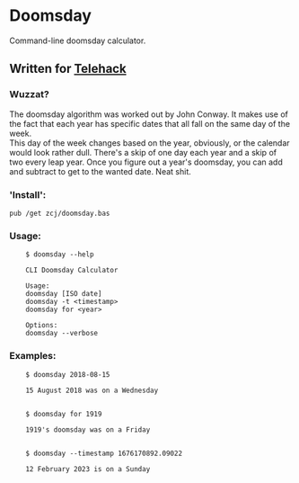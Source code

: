 # Doomsday
Command-line doomsday calculator.  

## Written for [Telehack](https://telehack.com)

### Wuzzat? 

The doomsday algorithm was worked out by John Conway.  It makes use of the fact
that each year has specific dates that all fall on the same day of the week.  
This day of the week changes based on the year, obviously, or the calendar
would look rather dull.  There's a skip of one day each year and a skip of two
every leap year.  Once you figure out a year's doomsday, you can add and
subtract to get to the wanted date.  Neat shit.   

### 'Install':

`pub /get zcj/doomsday.bas`

### Usage:
```
    $ doomsday --help

    CLI Doomsday Calculator

    Usage:
    doomsday [ISO date]
    doomsday -t <timestamp>
    doomsday for <year>

    Options:
    doomsday --verbose
```

### Examples:
```
    $ doomsday 2018-08-15

    15 August 2018 was on a Wednesday


    $ doomsday for 1919

    1919's doomsday was on a Friday


    $ doomsday --timestamp 1676170892.09022

    12 February 2023 is on a Sunday
```
